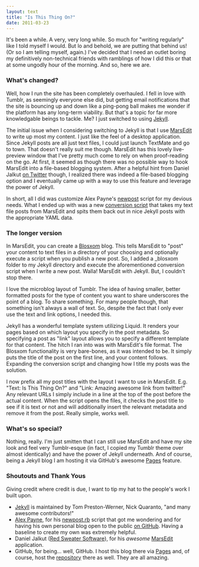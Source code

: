 ```yaml
---
layout: text
title: "Is This Thing On?"
date: 2011-03-23
---
```


It's been a while. A very, very long while. So much for "writing regularly" like I told myself I would. But lo and behold, we are putting that behind us! (Or so I am telling myself, again.) I've decided that I need an outlet boring my definitively non-technical friends with ramblings of how I did this or that at some ungodly hour of the morning. And so, here we are.

### What's changed? 

Well, how I run the site has been completely overhauled. I fell in love with Tumblr, as seemingly everyone else did, but getting email notifications that the site is bouncing up and down like a ping-pong ball makes me wonder if the platform has any long-term viability. But that's a topic for far more knowledgable beings to tackle. Me? I just switched to using [Jekyll][jekyll].

The initial issue when I considering switching to Jekyll is that I use [MarsEdit][marsedit] to write up most my content. I just like the feel of a desktop application. Since Jekyll posts are all just text files, I could just launch TextMate and go to town. That doesn't really suit me though. MarsEdit has this lovely live-preview window that I've pretty much come to rely on when proof-reading on the go. At first, it seemed as though there was no possible way to hook MarsEdit into a file-based blogging system. After a helpful hint from Daniel Jalkut [on Twitter][blosxomtweet] though, I realized there was indeed a file-based blogging option and I eventually came up with a way to use this feature and leverage the power of Jekyll.

In short, all I did was customize Alex Payne's [newpost][newpostgist] script for my devious needs. What I ended up with was a new [conversion script][convertrb] that takes my text file posts from MarsEdit and spits them back out in nice Jekyll posts with the appropriate YAML data.

### The longer version

In MarsEdit, you can create a [Blosxom][blosxom] blog. This tells MarsEdit to "post" your content to text files in a directory of your choosing and optionally execute a script when you publish a new post. So, I added a _blosxom folder to my Jekyll directory and execute the aforementioned conversion script when I write a new post. Walla! MarsEdit with Jekyll. But, I couldn't stop there. 

I love the microblog layout of Tumblr. The idea of having smaller, better formatted posts for the type of content you want to share underscores the point of a blog. To share something. For many people though, that something isn't always a wall of text. So, despite the fact that I only ever use the text and link options, I needed this.

Jekyll has a wonderful template system utilizing Liquid. It renders your pages based on which layout you specify in the post metadata. So specifying a post as "link" layout allows you to specify a different template for that content. The hitch I ran into was with MarsEdit's file format. The Blosxom functionality is very bare-bones, as it was intended to be. It simply puts the title of the post on the first line, and your content follows. Expanding the conversion script and changing how I title my posts was the solution.

I now prefix all my post titles with the layout I want to use in MarsEdit. E.g. "Text: Is This Thing On?" and "Link: Amazing awesome link from twitter!" Any relevant URLs I simply include in a line at the top of the post before the actual content. When the script opens the files, it checks the post title to see if it is text or not and will additionally insert the relevant metadata and remove it from the post. Really simple, works well.

### What's so special?

Nothing, really. I'm just smitten that I can still use MarsEdit and have my site look and feel very Tumblr-esque (in fact, I copied my Tumblr theme over almost identically) and have the power of Jekyll underneath. And of course, being a Jekyll blog I am hosting it via GitHub's awesome [Pages][pages] feature.

### Shoutouts and Thank Yous

Giving credit where credit is due, I want to tip my hat to the people's work I built upon.

* [Jekyll][jekyll] is maintained by Tom Preston-Werner, Nick Quaranto, "and many awesome contributors!"
* [Alex Payne][al3xnet], for his [newpost.rb][newpostgist] script that got me wondering and for having his own personal blog open to the public [on GitHub][al3xhub]. Having a baseline to create my own was extremely helpful.
* Daniel Jalkut ([Red Sweater Software][redsweater]), for his *awesome* [MarsEdit][marsedit] application.
* GitHub, for being... well, GitHub. I host this blog there via [Pages][pages] and, of course, host the [repository][hub] there as well. They are all amazing.

[jekyll]: http://jekyllrb.com/
[marsedit]: http://www.red-sweater.com/marsedit/
[blosxomtweet]: https://twitter.com/redsweater/status/49082879086567424
[newpostgist]: https://gist.github.com/100171
[convertrb]: https://github.com/DarthNerdus/darthnerdus.github.com/blob/master/convert.rb
[blosxom]: http://www.blosxom.com/
[pages]: http://pages.github.com/
[al3xnet]: http://al3x.net
[al3xhub]: https://github.com/al3x/al3x.github.com
[redsweater]: http://www.red-sweater.com/
[hub]: https://github.com/darthnerdus/darthnerdus.github.com